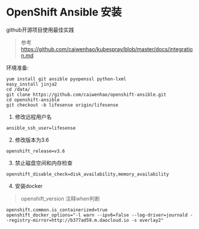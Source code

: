 # OpenShift Ansible 安装

github开源项目使用最佳实践

> 参考 https://github.com/caiwenhao/kubespray/blob/master/docs/integration.md



环境准备:

```
yum install git ansible pyopenssl python-lxml
easy_install jinja2
cd /data/
git clone https://github.com/caiwenhao/openshift-ansible.git
cd openshift-ansible
git checkout -b lifesense origin/lifesense
```

1. 修改远程用户名
```
ansible_ssh_user=lifesense
```

2.  修改版本为3.6 
```
openshift_release=v3.6
```

3. 禁止磁盘空间和内存检查
```
openshift_disable_check=disk_availability,memory_availability

```

4. 安装docker

> openshift_version 注释when判断 

```
openshift.common.is_containerized=true
openshift_docker_options="-l warn --ipv6=false --log-driver=journald --registry-mirror=http://b377ad59.m.daocloud.io -s overlay2"

```
